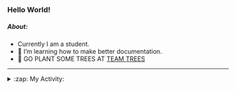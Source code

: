 ### Hello World!

##### About:
- Currently I am a student.
- 🌱 I’m learning how to make better documentation.
- 🌱 GO PLANT SOME TREES AT [TEAM TREES](https://teamtrees.org/)

---
<details>
  <summary>:zap: My Activity:</summary>
  
<!--START_SECTION:waka-->
![Code Time](http://img.shields.io/badge/Code%20Time-1%2C199%20hrs%2024%20mins-blue)

**I'm a Night 🦉** 

```text
🌞 Morning                1877 commits        ██░░░░░░░░░░░░░░░░░░░░░░░   09.98 % 
🌆 Daytime                6415 commits        █████████░░░░░░░░░░░░░░░░   34.12 % 
🌃 Evening                5408 commits        ███████░░░░░░░░░░░░░░░░░░   28.76 % 
🌙 Night                  5101 commits        ███████░░░░░░░░░░░░░░░░░░   27.13 % 
```
📅 **I'm Most Productive on Wednesday** 

```text
Monday                   2653 commits        ████░░░░░░░░░░░░░░░░░░░░░   14.11 % 
Tuesday                  2554 commits        ███░░░░░░░░░░░░░░░░░░░░░░   13.58 % 
Wednesday                4396 commits        ██████░░░░░░░░░░░░░░░░░░░   23.38 % 
Thursday                 2429 commits        ███░░░░░░░░░░░░░░░░░░░░░░   12.92 % 
Friday                   1964 commits        ███░░░░░░░░░░░░░░░░░░░░░░   10.45 % 
Saturday                 1641 commits        ██░░░░░░░░░░░░░░░░░░░░░░░   08.73 % 
Sunday                   3164 commits        ████░░░░░░░░░░░░░░░░░░░░░   16.83 % 
```


📊 **This Week I Spent My Time On** 

```text
🔥 Editors: 
VS Code                  7 hrs 36 mins       ███████████████████░░░░░░   75.93 % 
IntelliJ                 2 hrs 24 mins       ██████░░░░░░░░░░░░░░░░░░░   24.07 % 

🐱‍💻 Projects: 
file-utils               4 hrs 51 mins       ████████████░░░░░░░░░░░░░   48.46 % 
demo                     1 hr 30 mins        ████░░░░░░░░░░░░░░░░░░░░░   15.06 % 
melody-iuvo              1 hr 23 mins        ███░░░░░░░░░░░░░░░░░░░░░░   13.87 % 
leetc                    1 hr 10 mins        ███░░░░░░░░░░░░░░░░░░░░░░   11.73 % 
MavenTest                27 mins             █░░░░░░░░░░░░░░░░░░░░░░░░   04.49 % 
```


 Last Updated on 14/09/2023 15:10:49 UTC
<!--END_SECTION:waka-->
</details>
